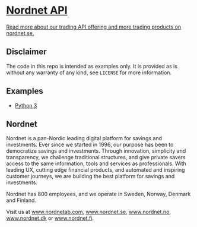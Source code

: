 # [Nordnet API](https://www.nordnet.se/se/tjanster/handelsapplikationer#nordnet-api)
[Read more about our trading API offering and more trading products on nordnet.se.](https://www.nordnet.se/se/tjanster/handelsapplikationer#nordnet-api)

## Disclaimer
The code in this repo is intended as examples only. It is provided as is without
any warranty of any kind, see `LICENSE` for more information.

## Examples
* [Python 3](https://github.com/nordnet/next-api-v2-examples/tree/master/python3)

## Nordnet
Nordnet is a pan-Nordic leading digital platform for savings and investments. Ever since we started in 1996, our purpose has been to democratize savings and investments. Through innovation, simplicity and transparency, we challenge traditional structures, and give private savers access to the same information, tools and services as professionals. With leading UX, cutting edge financial products, and automated and inspiring customer journeys, we are building the best platform for savings and investments.

Nordnet has 800 employees, and we operate in Sweden, Norway, Denmark and Finland.

Visit us at www.nordnetab.com, www.nordnet.se, www.nordnet.no, www.nordnet.dk or www.nordnet.fi.
